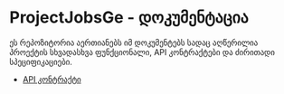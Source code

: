 # ProjectJobsGe - დოკუმენტაცია

ეს რეპოზიტორია აერთიანებს იმ დოკუმენტებს სადაც აღწერილია პროექტის სხვადასხვა ფუნქციონალი, API კონტრაქტები და ძირითადი სპეციფიკაციები. 

* [API კონტრაქტი](https://github.com/ProjectJobsGe/Docs/blob/master/api/contract.md)
